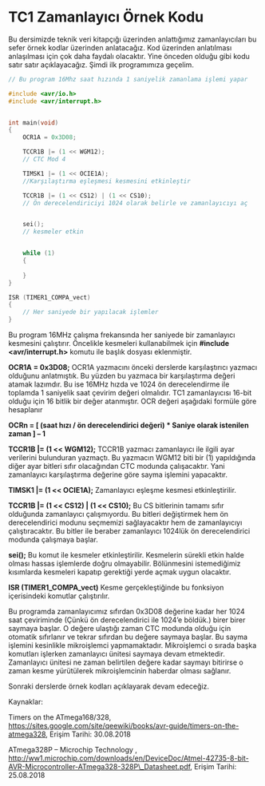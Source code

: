 # TC1 Zamanlayıcı Örnek Kodu

 Bu dersimizde teknik veri kitapçığı üzerinden anlattığımız zamanlayıcıları bu sefer örnek kodlar üzerinden anlatacağız. Kod üzerinden anlatılması anlaşılması için çok daha faydalı olacaktır. Yine önceden olduğu gibi kodu satır satır açıklayacağız. Şimdi ilk programımıza geçelim.

```c
// Bu program 16Mhz saat hızında 1 saniyelik zamanlama işlemi yapar

#include <avr/io.h>
#include <avr/interrupt.h>


int main(void)
{
    OCR1A = 0x3D08;

    TCCR1B |= (1 << WGM12);
    // CTC Mod 4

    TIMSK1 |= (1 << OCIE1A);
    //Karşılaştırma eşleşmesi kesmesini etkinleştir

    TCCR1B |= (1 << CS12) | (1 << CS10);
    // Ön derecelendiriciyi 1024 olarak belirle ve zamanlayıcıyı aç


    sei();
    // kesmeler etkin


    while (1)
    {
       
    }
}

ISR (TIMER1_COMPA_vect)
{
    // Her saniyede bir yapılacak işlemler
}
```

Bu program 16MHz çalışma frekansında her saniyede bir zamanlayıcı kesmesini çalıştırır. Öncelikle kesmeleri kullanabilmek için **\#include &lt;avr/interrupt.h&gt;** komutu ile başlık dosyası eklenmiştir.

**OCR1A = 0x3D08;**  OCR1A yazmacını önceki derslerde karşılaştırıcı yazmacı olduğunu anlatmıştık. Bu yüzden bu yazmaca bir karşılaştırma değeri atamak lazımdır. Bu ise 16MHz hızda ve 1024 ön derecelendirme ile toplamda 1 saniyelik saat çevirim değeri olmalıdır.  TC1 zamanlayıcısı 16-bit olduğu için 16 bitlik bir değer atanmıştır. OCR değeri aşağıdaki formüle göre hesaplanır

**OCRn =  \[ \(saat hızı / ön derecelendirici değeri\) \* Saniye olarak istenilen zaman \] – 1**

**TCCR1B \|= \(1 &lt;&lt; WGM12\);**  TCCR1B yazmacı zamanlayıcı ile ilgili ayar verilerini bulunduran yazmaçtı. Bu yazmacın WGM12 biti bir \(1\) yapıldığında diğer ayar bitleri sıfır olacağından CTC modunda çalışacaktır. Yani zamanlayıcı karşılaştırma değerine göre sayma işlemini yapacaktır.

**TIMSK1 \|= \(1 &lt;&lt; OCIE1A\);**  Zamanlayıcı eşleşme kesmesi etkinleştirilir.

**TCCR1B \|= \(1 &lt;&lt; CS12\) \| \(1 &lt;&lt; CS10\);**  Bu CS bitlerinin tamamı sıfır olduğunda zamanlayıcı çalışmıyordu. Bu bitleri değiştirmek hem ön derecelendirici modunu seçmemizi sağlayacaktır hem de zamanlayıcıyı çalıştıracaktır. Bu bitler ile beraber zamanlayıcı 1024lük ön derecelendirici modunda çalışmaya başlar.

**sei\(\);** Bu komut ile kesmeler etkinleştirilir. Kesmelerin sürekli etkin halde olması hassas işlemlerde doğru olmayabilir. Bölünmesini istemediğimiz kısımlarda kesmeleri kapatıp gerektiği yerde açmak uygun olacaktır.

**ISR \(TIMER1\_COMPA\_vect\)**  Kesme gerçekleştiğinde bu fonksiyon içerisindeki komutlar çalıştırılır.

Bu programda zamanlayıcımız sıfırdan 0x3D08 değerine kadar her 1024 saat çeviriminde \(Çünkü ön derecelendirici ile 1024’e böldük.\) birer birer saymaya başlar. O değere ulaştığı zaman CTC modunda olduğu için otomatik sıfırlanır ve tekrar sıfırdan bu değere saymaya başlar. Bu sayma işlemini kesinlikle mikroişlemci yapmamaktadır. Mikroişlemci o sırada başka komutları işlerken zamanlayıcı ünitesi saymaya devam etmektedir. Zamanlayıcı ünitesi ne zaman belirtilen değere kadar saymayı bitirirse o zaman kesme yürütülerek mikroişlemcinin haberdar olması sağlanır.

Sonraki derslerde örnek kodları açıklayarak devam edeceğiz.

Kaynaklar:

Timers on the ATmega168/328, https://sites.google.com/site/qeewiki/books/avr-guide/timers-on-the-atmega328, Erişim Tarihi: 30.08.2018

ATmega328P – Microchip Technology , http://ww1.microchip.com/downloads/en/DeviceDoc/Atmel-42735-8-bit-AVR-Microcontroller-ATmega328-328P\_Datasheet.pdf, Erişim Tarihi: 25.08.2018

